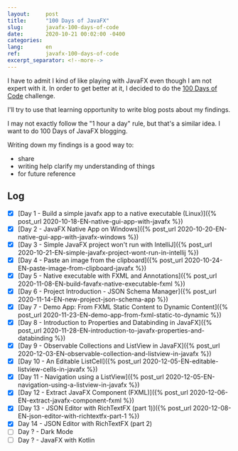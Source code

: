 ```yaml
---
layout:     post
title:      "100 Days of JavaFX"
slug:       javafx-100-days-of-code
date:       2020-10-21 00:02:00 -0400
categories:
lang:       en
ref:        javafx-100-days-of-code
excerpt_separator: <!--more-->
---
```


I have to admit I kind of like playing with JavaFX even though I am not expert with it.
In order to get better at it, I decided to do the [100 Days of Code](https://www.100daysofcode.com/) challenge. 

I'll try to use that learning opportunity to write blog posts about my findings.

I may not exactly follow the "1 hour a day" rule, but that's a similar idea.
I want to do 100 Days of JavaFX blogging.

<!--more-->

Writing down my findings is a good way to:
 - share
 - writing help clarify my understanding of things
 - for future reference

## Log

- [x] [Day 1 - Build a simple javafx app to a native executable (Linux)]({% post_url 2020-10-18-EN-native-gui-app-with-javafx %})
- [x] [Day 2 - JavaFX Native App on Windows]({% post_url 2020-10-20-EN-native-gui-app-with-javafx-windows %})
- [x] [Day 3 - Simple JavaFX project won't run with IntelliJ]({% post_url 2020-10-21-EN-simple-javafx-project-wont-run-in-intellij %})
- [x] [Day 4 - Paste an image from the clipboard]({% post_url 2020-10-24-EN-paste-image-from-clipboard-javafx %})
- [x] [Day 5 - Native executable with FXML and Annotations]({% post_url 2020-11-08-EN-build-favafx-native-executable-fxml %})
- [x] [Day 6 - Project Introduction - JSON Schema Manager]({% post_url 2020-11-14-EN-new-project-json-schema-app %})
- [x] [Day 7 - Demo App: From FXML Static Content to Dynamic Content]({% post_url 2020-11-23-EN-demo-app-from-fxml-static-to-dynamic %})
- [x] [Day 8 - Introduction to Properties and Databinding in JavaFX]({% post_url 2020-11-28-EN-introduction-to-javafx-properties-and-databinding %})
- [x] [Day 9 - Observable Collections and ListView in JavaFX]({% post_url 2020-12-03-EN-observable-collection-and-listview-in-javafx %})
- [x] [Day 10 - An Editable ListCell]({% post_url 2020-12-05-EN-editable-listview-cells-in-javafx %})
- [x] [Day 11 - Navigation using a ListView]({% post_url 2020-12-05-EN-navigation-using-a-listview-in-javafx %})
- [x] [Day 12 - Extract JavaFX Component (FXML)]({% post_url 2020-12-06-EN-extract-javafx-component-fxml %})
- [x] [Day 13 - JSON Editor with RichTextFX (part 1)]({% post_url 2020-12-08-EN-json-editor-with-richtextfx-part-1 %})
- [x] Day 14 - JSON Editor with RichTextFX (part 2)
- [ ] Day ? - Dark Mode
- [ ] Day ? - JavaFX with Kotlin